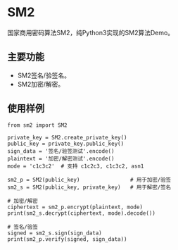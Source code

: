 # SM2

国家商用密码算法SM2，纯Python3实现的SM2算法Demo。

## 主要功能

* SM2签名/验签名。
* SM2加密/解密。

## 使用样例
```
from sm2 import SM2

private_key = SM2.create_private_key()
public_key = private_key.public_key()
sign_data = '签名/验签测试'.encode()
plaintext = '加密/解密测试'.encode()
mode = 'c1c3c2'  # 支持 c1c2c3, c1c3c2, asn1

sm2_p = SM2(public_key)                # 用于加密/验签
sm2_s = SM2(public_key, private_key)   # 用于解密/签名

# 加密/解密
ciphertext = sm2_p.encrypt(plaintext, mode)
print(sm2_s.decrypt(ciphertext, mode).decode())

# 签名/验签
signed = sm2_s.sign(sign_data)
print(sm2_p.verify(signed, sign_data))
```
